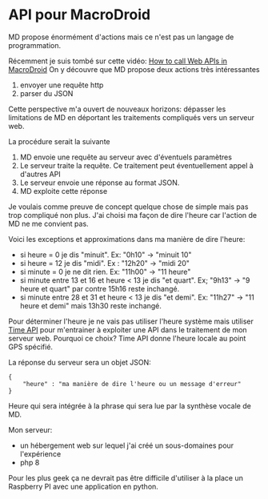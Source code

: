 # API pour MacroDroid
MD propose énormément d'actions mais ce n'est pas un langage de programmation.

Récemment je suis tombé sur cette vidéo: [How to call Web APIs in MacroDroid](https://www.youtube.com/watch?v=PikZoycOXMg)
On y découvre que MD propose deux actions très intéressantes

1.  envoyer une requête http
2.  parser du JSON

Cette perspective m'a ouvert de nouveaux horizons: dépasser les limitations de MD en déportant les traitements compliqués vers un serveur web.

La procédure serait la suivante

1.  MD envoie une requête au serveur avec d'éventuels paramètres
2.  Le serveur traite la requête. Ce traitement peut éventuellement appel à d'autres API
3.  Le serveur envoie une réponse au format JSON.
4.  MD exploite cette réponse

Je voulais comme preuve de concept quelque chose de simple mais pas trop compliqué non plus. J'ai choisi ma façon de dire l'heure car l'action de MD ne me convient pas.

Voici les exceptions et approximations dans ma manière de dire l'heure:

- si heure = 0 je dis "minuit". Ex: "0h10" -&gt; "minuit 10"
- si heure = 12 je dis "midi". Ex : "12h20" -&gt; "midi 20"
- si minute = 0 je ne dit rien. Ex: "11h00" -&gt; "11 heure"
- si minute entre 13 et 16 et heure &lt; 13 je dis "et quart". Ex; "9h13" -&gt; "9 heure et quart" par contre 15h16 reste inchangé.
- si minute entre 28 et 31 et heure &lt; 13 je dis "et demi". Ex: "11h27" -&gt; "11 heure et demi" mais 13h30 reste inchangé.

Pour déterminer l'heure je ne vais pas utiliser l'heure système mais utiliser [Time API](https://www.timeapi.io//) pour m'entrainer à exploiter une API dans le traitement de mon serveur web. Pourquoi ce choix?
Time API donne l'heure locale au point GPS spécifié.

La réponse du serveur sera un objet JSON:

```
{
    "heure" : "ma manière de dire l'heure ou un message d'erreur"
}
```

Heure qui sera intégrée à la phrase qui sera lue par la synthèse vocale de MD.

Mon serveur:
- un hébergement web sur lequel j'ai créé un sous-domaines pour l'expérience
- php 8

Pour les plus geek ça ne devrait pas être difficile d'utiliser à la place un Raspberry PI avec une application en python.
